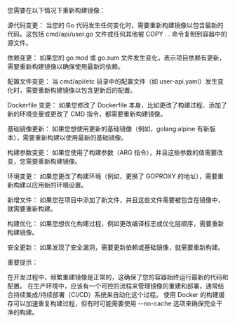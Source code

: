 您需要在以下情况下重新构建镜像：

源代码变更：
当您的 Go 代码发生任何变化时，需要重新构建镜像以包含最新的代码。这包括 cmd/api/user.go 文件或任何其他被 COPY . . 命令复制到容器中的源文件。

依赖变更：
如果您的 go.mod 或 go.sum 文件发生变化，表示项目依赖有更新，需要重新构建镜像以确保使用最新的依赖。

配置文件变更：
当 cmd/api/etc 目录中的配置文件（如 user-api.yaml）发生变化时，需要重新构建镜像以包含更新后的配置。

Dockerfile 变更：
如果您修改了 Dockerfile 本身，比如更改了构建过程、添加了新的环境变量或更改了 CMD 指令，都需要重新构建镜像。

基础镜像更新：
如果您想使用更新的基础镜像（例如，golang:alpine 有新版本），需要重新构建以使用最新的基础镜像。

构建参数变更：
如果您使用了构建参数（ARG 指令），并且这些参数的值需要改变，您需要重新构建镜像。

环境变更：
如果您更改了构建环境（例如，更换了 GOPROXY 的地址），需要重新构建以应用新的环境设置。

新增文件：
如果您在项目中添加了新文件，并且这些文件需要被包含在镜像中，就需要重新构建。

构建优化：
如果您想优化构建过程，例如更改编译标志或优化层顺序，需要重新构建镜像。

安全更新：
如果发现了安全漏洞，需要更新依赖或基础镜像，就需要重新构建。

重要提示：

在开发过程中，频繁重建镜像是正常的，这确保了您的容器始终运行最新的代码和配置。
在生产环境中，应该有一个可控的流程来管理镜像的重建和部署，通常结合持续集成/持续部署（CI/CD）系统来自动化这个过程。
使用 Docker 的构建缓存可以加速重复构建过程，但有时可能需要使用 --no-cache 选项来确保完全干净的构建。